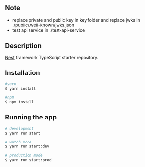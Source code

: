## Note

- replace private and public key in key folder and replace jwks in ./public/.well-known/jwks.json
- test api service in ./test-api-service

## Description

[Nest](https://github.com/nestjs/nest) framework TypeScript starter repository.

## Installation

```bash
#yarn
$ yarn install

#npm 
$ npm install
```

## Running the app

```bash
# development
$ yarn run start

# watch mode
$ yarn run start:dev

# production mode
$ yarn run start:prod
```
